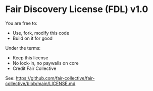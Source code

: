 # Fair Discovery License (FDL) v1.0

You are free to:
- Use, fork, modify this code
- Build on it for good

Under the terms:
- Keep this license
- No lock-in, no paywalls on core
- Credit Fair Collective

See: https://github.com/fair-collective/fair-collective/blob/main/LICENSE.md

